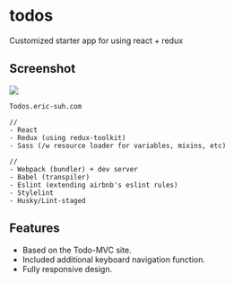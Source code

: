# todos
Customized starter app for using react + redux

## Screenshot
![](images/todos-pic.jpg)

```
Todos.eric-suh.com

//
- React
- Redux (using redux-toolkit)
- Sass (/w resource loader for variables, mixins, etc)

//
- Webpack (bundler) + dev server
- Babel (transpiler)
- Eslint (extending airbnb's eslint rules)
- Stylelint
- Husky/Lint-staged
```
## Features

* Based on the Todo-MVC site. 
* Included additional keyboard navigation function.
* Fully responsive design.

